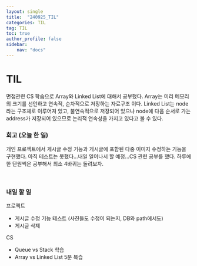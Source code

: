 ```yaml
---
layout: single
title:  "240925_TIL"
categories: TIL
tag: TIL
toc: true
author_profile: false
sidebar:
    nav: "docs"
---
```



# TIL

면접관련 CS 학습으로 Array와 Linked List에 대해서 공부했다.
Array는 미리 메모리의 크기를 선언하고 연속적, 순차적으로 저장하는 자료구조 이다. Linked List는 node 라는 구조체로 이루어져 있고, 불연속적으로 저장되어 있으나 node에 다음 순서로 가는 address가 저장되어 있으므로 논리적 연속성을 가지고 있다고 볼 수 있다. 

### 회고 (오늘 한 일)
개인 프로젝트에서 게시글 수정 기능과 게시글에 포함된 다중 이미지 수정하는 기능을 구현했다. 아직 테스트는 못했다...내일 일어나서 할 예정...CS 관련 공부를 했다. 하루에 한 단원씩은 공부해서 최소 4바퀴는 돌려보자. 

<br/>

### 내일 할 일

프로젝트
- 게시글 수정 기능 테스트 (사진들도 수정이 되는지, DB와 path에서도)
- 게시글 삭제

CS
- Queue vs Stack 학습
- Array vs Linked List 5분 복습
